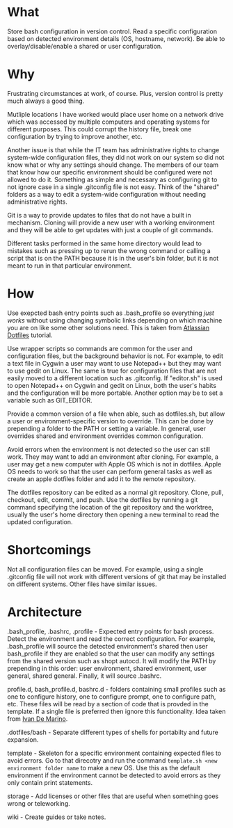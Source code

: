 # What

Store bash configuration in version control. Read a specific configuration based on detected environment details (OS, hostname, network). Be able to overlay/disable/enable a shared or user configuration.

# Why

Frustrating circumstances at work, of course. Plus, version control is pretty much always a good thing.

Mutliple locations I have worked would place user home on a network drive which was accessed by multiple computers and operating systems for different purposes. This could corrupt the history file, break one configuration by trying to improve another, etc.

Another issue is that while the IT team has administrative rights to change system-wide configuration files, they did not work on our system so did not know what or why any settings should change. The members of our team that know how our specific environment should be configured were not allowed to do it. Something as simple and necessary as configuring git to not ignore case in a single .gitconfig file is not easy. Think of the "shared" folders as a way to edit a system-wide configuration without needing administrative rights.

Git is a way to provide updates to files that do not have a built in mechanism. Cloning will provide a new user with a working environment and they will be able to get updates with just a couple of git commands.

Different tasks performed in the same home directory would lead to mistakes such as pressing up to rerun the wrong command or calling a script that is on the PATH because it is in the user's bin folder, but it is not meant to run in that particular environment.

# How

Use exepcted bash entry points such as .bash_profile so everything _just works_ without using changing symbolic links depending on which machine you are on like some other solutions need. This is taken from [Atlassian Dotfiles](https://www.atlassian.com/git/tutorials/dotfiles) tutorial.

Use wrapper scripts so commands are common for the user and configuration files, but the background behavior is not. For example, to edit a text file in Cygwin a user may want to use Notepad++ but they may want to use gedit on Linux. The same is true for configuration files that are not easily moved to a different location such as .gitconfig. If "editor.sh" is used to open Notepad++ on Cygwin and gedit on Linux, both the user's habits and the configuration will be more portable. Another option may be to set a variable such as GIT_EDITOR.

Provide a common version of a file when able, such as dotfiles.sh, but allow a user or environment-specific version to override. This can be done by prepending a folder to the PATH or setting a variable. In general, user overrides shared and environment overrides common configuration.

Avoid errors when the environment is not detected so the user can still work. They may want to add an environment after cloning. For example, a user may get a new computer with Apple OS which is not in dotfiles. Apple OS needs to work so that the user can perform general tasks as well as create an apple dotfiles folder and add it to the remote repository.

The dotfiles repository can be edited as a normal git repository. Clone, pull, checkout, edit, commit, and push. Use the dotfiles by running a git command specifying the location of the git repository and the worktree, usually the user's home directory then opening a new terminal to read the updated configuration.

# Shortcomings

Not all configuration files can be moved. For example, using a single .gitconfig file will not work with different versions of git that may be installed on different systems. Other files have similar issues.

# Architecture

.bash_profile, .bashrc, .profile - Expected entry points for bash process. Detect the environment and read the correct configuration. For example, .bash_profile will source the detected environment's shared then user bash_profile if they are enabled so that the user can modify any settings from the shared version such as shopt autocd. It will modify the PATH by prepending in this order: user environment, shared environment, user general, shared general. Finally, it will source .bashrc.

profile.d, bash_profile.d, bashrc.d - folders containing small profiles such as one to configure history, one to configure prompt, one to configure path, etc. These files will be read by a section of code that is provded in the template. If a single file is preferred then ignore this functionality. Idea taken from [Ivan De Marino](https://github.com/detro/.bashrc.d).

.dotfiles/bash - Separate different types of shells for portabilty and future expansion.

template - Skeleton for a specific environment containing expected files to avoid errors. Go to that direcotry and run the command `template.sh <new environment folder name` to make a new OS. Use this as the default environment if the environment cannot be detected to avoid errors as they only contain print statements.

storage - Add licenses or other files that are useful when something goes wrong or teleworking.

wiki - Create guides or take notes.
